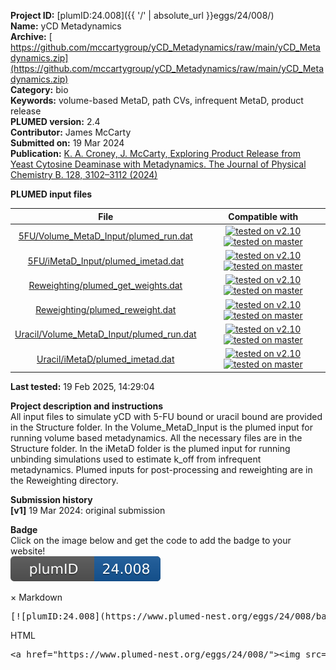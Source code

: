 **Project ID:** [plumID:24.008]({{ '/' | absolute_url }}eggs/24/008/)  
**Name:**  yCD Metadynamics  
**Archive:** [ https://github.com/mccartygroup/yCD_Metadynamics/raw/main/yCD_Metadynamics.zip](https://github.com/mccartygroup/yCD_Metadynamics/raw/main/yCD_Metadynamics.zip)  
**Category:**  bio  
**Keywords:**  volume-based MetaD, path CVs, infrequent MetaD, product release  
**PLUMED version:**  2.4  
**Contributor:**  James McCarty  
**Submitted on:** 19 Mar 2024  
**Publication:** [K. A. Croney, J. McCarty, Exploring Product Release from Yeast Cytosine Deaminase with Metadynamics. The Journal of Physical Chemistry B. 128, 3102–3112 (2024)](http://dx.doi.org/10.1021/acs.jpcb.3c07972)  
  
**PLUMED input files**  
  
| File     | Compatible with |  
|:--------:|:--------:|  
| [5FU/Volume_MetaD_Input/plumed_run.dat](./data/5FU/Volume_MetaD_Input/plumed_run.dat.md) |  [![tested on v2.10](https://img.shields.io/badge/v2.10-passing-green.svg)](data/5FU/Volume_MetaD_Input/plumed_run.dat.plumed.stderr) [![tested on master](https://img.shields.io/badge/master-passing-green.svg)](data/5FU/Volume_MetaD_Input/plumed_run.dat.plumed_master.stderr) |  
| [5FU/iMetaD_Input/plumed_imetad.dat](./data/5FU/iMetaD_Input/plumed_imetad.dat.md) |  [![tested on v2.10](https://img.shields.io/badge/v2.10-passing-green.svg)](data/5FU/iMetaD_Input/plumed_imetad.dat.plumed.stderr) [![tested on master](https://img.shields.io/badge/master-passing-green.svg)](data/5FU/iMetaD_Input/plumed_imetad.dat.plumed_master.stderr) |  
| [Reweighting/plumed_get_weights.dat](./data/Reweighting/plumed_get_weights.dat.md) |  [![tested on v2.10](https://img.shields.io/badge/v2.10-failed-red.svg)](data/Reweighting/plumed_get_weights.dat.plumed.stderr) [![tested on master](https://img.shields.io/badge/master-failed-red.svg)](data/Reweighting/plumed_get_weights.dat.plumed_master.stderr) |  
| [Reweighting/plumed_reweight.dat](./data/Reweighting/plumed_reweight.dat.md) |  [![tested on v2.10](https://img.shields.io/badge/v2.10-failed-red.svg)](data/Reweighting/plumed_reweight.dat.plumed.stderr) [![tested on master](https://img.shields.io/badge/master-failed-red.svg)](data/Reweighting/plumed_reweight.dat.plumed_master.stderr) |  
| [Uracil/Volume_MetaD_Input/plumed_run.dat](./data/Uracil/Volume_MetaD_Input/plumed_run.dat.md) |  [![tested on v2.10](https://img.shields.io/badge/v2.10-passing-green.svg)](data/Uracil/Volume_MetaD_Input/plumed_run.dat.plumed.stderr) [![tested on master](https://img.shields.io/badge/master-passing-green.svg)](data/Uracil/Volume_MetaD_Input/plumed_run.dat.plumed_master.stderr) |  
| [Uracil/iMetaD/plumed_imetad.dat](./data/Uracil/iMetaD/plumed_imetad.dat.md) |  [![tested on v2.10](https://img.shields.io/badge/v2.10-passing-green.svg)](data/Uracil/iMetaD/plumed_imetad.dat.plumed.stderr) [![tested on master](https://img.shields.io/badge/master-passing-green.svg)](data/Uracil/iMetaD/plumed_imetad.dat.plumed_master.stderr) |  
  
**Last tested:**  19 Feb 2025, 14:29:04
  
**Project description and instructions**  
All input files to simulate yCD with 5-FU bound or uracil bound are provided in the Structure folder. In the Volume_MetaD_Input is the plumed input for running volume based metadynamics. All the necessary files are in the Structure folder. In the iMetaD folder is the plumed input for running unbinding simulations used to estimate k_off from infrequent metadynamics. Plumed inputs for post-processing and reweighting are in the Reweighting directory. 

  
**Submission history**  
**[v1]** 19 Mar 2024: original submission  
  
**Badge**  
Click on the image below and get the code to add the badge to your website!  
<img src="./badge.svg" alt="plumeDnest:24.008" id="myBtn" class="badge">
<div id="myModal" class="modal">
  <div class="modal-content">
    <span class="close">&times;</span>
    Markdown<pre>[![plumID:24.008](https://www.plumed-nest.org/eggs/24/008/badge.svg)](https://www.plumed-nest.org/eggs/24/008/)</pre>
    HTML<pre>&lt;a href="https://www.plumed-nest.org/eggs/24/008/"&gt;&lt;img src="https://www.plumed-nest.org/eggs/24/008/badge.svg" alt="plumID:24.008"&gt;&lt;/a&gt;</pre>
  </div>
</div>
